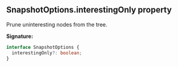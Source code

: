 ## SnapshotOptions.interestingOnly property

Prune uninteresting nodes from the tree.

**Signature:**

```typescript
interface SnapshotOptions {
  interestingOnly?: boolean;
}
```
